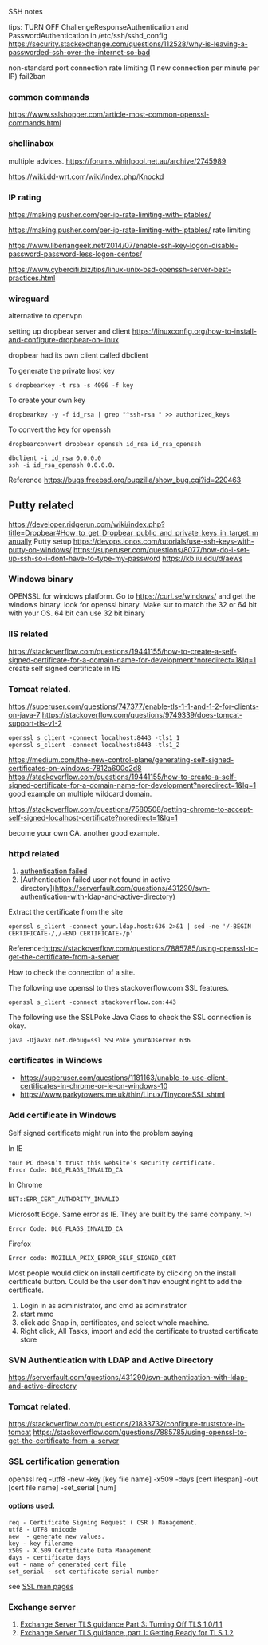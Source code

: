 SSH notes

tips:
TURN OFF ChallengeResponseAuthentication and PasswordAuthentication in /etc/ssh/sshd_config
https://security.stackexchange.com/questions/112528/why-is-leaving-a-passworded-ssh-over-the-internet-so-bad

non-standard port
connection rate limiting (1 new connection per minute per IP)
fail2ban

### common commands
https://www.sslshopper.com/article-most-common-openssl-commands.html

### shellinabox

multiple advices.
https://forums.whirlpool.net.au/archive/2745989

https://wiki.dd-wrt.com/wiki/index.php/Knockd

### IP rating
https://making.pusher.com/per-ip-rate-limiting-with-iptables/

https://making.pusher.com/per-ip-rate-limiting-with-iptables/ rate limiting

https://www.liberiangeek.net/2014/07/enable-ssh-key-logon-disable-password-password-less-logon-centos/

https://www.cyberciti.biz/tips/linux-unix-bsd-openssh-server-best-practices.html


### wireguard 
alternative to openvpn

setting up dropbear server and client
https://linuxconfig.org/how-to-install-and-configure-dropbear-on-linux

dropbear had its own client called dbclient

To generate the private host key
```
$ dropbearkey -t rsa -s 4096 -f key
```
To create your own key
```
dropbearkey -y -f id_rsa | grep "^ssh-rsa " >> authorized_keys
```

To convert the key for openssh
```
dropbearconvert dropbear openssh id_rsa id_rsa_openssh
```

```
dbclient -i id_rsa 0.0.0.0
ssh -i id_rsa_openssh 0.0.0.0.
```
Reference
https://bugs.freebsd.org/bugzilla/show_bug.cgi?id=220463



## Putty related

https://developer.ridgerun.com/wiki/index.php?title=Dropbear#How_to_get_Dropbear_public_and_private_keys_in_target_manually
Putty setup
https://devops.ionos.com/tutorials/use-ssh-keys-with-putty-on-windows/
https://superuser.com/questions/8077/how-do-i-set-up-ssh-so-i-dont-have-to-type-my-password
https://kb.iu.edu/d/aews


### Windows binary

OPENSSL for windows platform.
Go to https://curl.se/windows/ and get the windows binary. look for openssl binary. Make sur to match the 32 or 64 bit with your OS. 64 bit can use 32 bit binary


### IIS related

https://stackoverflow.com/questions/19441155/how-to-create-a-self-signed-certificate-for-a-domain-name-for-development?noredirect=1&lq=1   create self signed certificate in IIS

### Tomcat related.

https://superuser.com/questions/747377/enable-tls-1-1-and-1-2-for-clients-on-java-7
https://stackoverflow.com/questions/9749339/does-tomcat-support-tls-v1-2

```
openssl s_client -connect localhost:8443 -tls1_1
openssl s_client -connect localhost:8443 -tls1_2
```

https://medium.com/the-new-control-plane/generating-self-signed-certificates-on-windows-7812a600c2d8
https://stackoverflow.com/questions/19441155/how-to-create-a-self-signed-certificate-for-a-domain-name-for-development?noredirect=1&lq=1  good example on multiple wildcard domain.

https://stackoverflow.com/questions/7580508/getting-chrome-to-accept-self-signed-localhost-certificate?noredirect=1&lq=1

become your own CA. another good example.

### httpd related

1. [authentication failed](https://serverfault.com/questions/578336/authentication-failed-user-not-found-in-active-directory)
2. [Authentication failed user not found in active directory])https://serverfault.com/questions/431290/svn-authentication-with-ldap-and-active-directory)

Extract the certificate from the site
```
openssl s_client -connect your.ldap.host:636 2>&1 | sed -ne '/-BEGIN CERTIFICATE-/,/-END CERTIFICATE-/p'
```

Reference:https://stackoverflow.com/questions/7885785/using-openssl-to-get-the-certificate-from-a-server

How to check the connection of a site.

The following use openssl to thes stackoverflow.com SSL features.
```
openssl s_client -connect stackoverflow.com:443
```

The following use the SSLPoke Java Class to check the SSL connection is okay.
```
java -Djavax.net.debug=ssl SSLPoke yourADserver 636
```

### certificates in Windows
* https://superuser.com/questions/1181163/unable-to-use-client-certificates-in-chrome-or-ie-on-windows-10
* https://www.parkytowers.me.uk/thin/Linux/TinycoreSSL.shtml


### Add certificate in Windows
Self signed certificate might run into the problem saying 

In IE
```
Your PC doesn’t trust this website’s security certificate. 
Error Code: DLG_FLAGS_INVALID_CA
```

In Chrome
```
NET::ERR_CERT_AUTHORITY_INVALID
```

Microsoft Edge.  Same error as IE.  They are built by the same company. :-)
```
Error Code: DLG_FLAGS_INVALID_CA
```

Firefox
``` 
Error code: MOZILLA_PKIX_ERROR_SELF_SIGNED_CERT
```

Most people would click on install certificate by clicking on the install certificate button.  Could be the user don't hav enought right to add the certificate.

1. Login in as administrator, and cmd as adminstrator
2. start mmc
3. click add Snap in, certificates, and select whole machine.
4. Right click, All Tasks, import and add the certificate to trusted certificate store


### SVN Authentication with LDAP and Active Directory
https://serverfault.com/questions/431290/svn-authentication-with-ldap-and-active-directory

### Tomcat related.
https://stackoverflow.com/questions/21833732/configure-truststore-in-tomcat
https://stackoverflow.com/questions/7885785/using-openssl-to-get-the-certificate-from-a-server

###  SSL certification generation
openssl req -utf8 -new -key [key file name] -x509 -days [cert lifespan] -out [cert file name] -set_serial [num]

#### options used.
```
req - Certificate Signing Request ( CSR ) Management. 
utf8 - UTF8 unicode
new  - generate new values.
key - key filename
x509 - X.509 Certificate Data Management
days - certificate days
out - name of generated cert file
set_serial - set certificate serial number
```

see [SSL man pages](https://linux.die.net/man/1/openssl)

### Exchange server
1. [Exchange Server TLS guidance Part 3: Turning Off TLS 1.0/1.1](https://techcommunity.microsoft.com/t5/exchange-team-blog/exchange-server-tls-guidance-part-3-turning-off-tls-1-0-1-1/ba-p/607898)
2. [Exchange Server TLS guidance, part 1: Getting Ready for TLS 1.2](https://techcommunity.microsoft.com/t5/exchange-team-blog/exchange-server-tls-guidance-part-1-getting-ready-for-tls-1-2/ba-p/607649)
